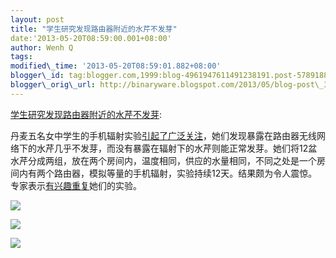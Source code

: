 ```yaml
--- 
layout: post 
title: "学生研究发现路由器附近的水芹不发芽" 
date:'2013-05-20T08:59:00.001+08:00' 
author: Wenh Q
tags:
modified\_time: '2013-05-20T08:59:01.882+08:00' 
blogger\_id: tag:blogger.com,1999:blog-4961947611491238191.post-5789188148425361000
blogger\_orig\_url: http://binaryware.blogspot.com/2013/05/blog-post\_3856.html
---
```

[学生研究发现路由器附近的水芹不发芽](http://www.oschina.net/news/40641/garden-cress-wont-germinate-near-routers):

丹麦五名女中学生的手机辐射实验[引起了广泛关注](http://www.dr.dk/Nyheder/Indland/2013/05/16/131324.htm)，她们发现暴露在路由器无线网络下的水芹几乎不发芽，而没有暴露在辐射下的水芹则能正常发芽。她们将12盆水芹分成两组，放在两个房间内，温度相同，供应的水量相同，不同之处是一个房间内有两个路由器，模拟等量的手机辐射，实验持续12天。结果颇为令人震惊。专家表示[有兴趣重复](http://science.slashdot.org/story/13/05/17/1930226/9th-grade-science-experiment-garden-cress-wont-germinate-near-routers)她们的实验。

![](http://static.oschina.net/uploads/img/201305/20075137_j1re.jpg)



![](http://static.oschina.net/uploads/img/201305/20075137_8ck5.jpg)



![](http://static.oschina.net/uploads/img/201305/20075137_Q1vK.jpg)
